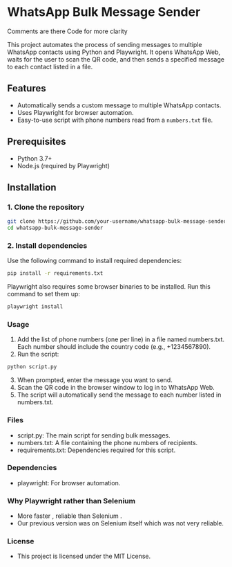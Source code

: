 # WhatsApp Bulk Message Sender
<p>Comments are there Code for more clarity</p>

This project automates the process of sending messages to multiple WhatsApp contacts using Python and Playwright. It opens WhatsApp Web, waits for the user to scan the QR code, and then sends a specified message to each contact listed in a file.

## Features
- Automatically sends a custom message to multiple WhatsApp contacts.
- Uses Playwright for browser automation.
- Easy-to-use script with phone numbers read from a `numbers.txt` file.

## Prerequisites
- Python 3.7+
- Node.js (required by Playwright)

## Installation

### 1. Clone the repository
```bash
git clone https://github.com/your-username/whatsapp-bulk-message-sender.git
cd whatsapp-bulk-message-sender
```
### 2. Install dependencies
Use the following command to install required dependencies:
```bash
pip install -r requirements.txt
```
Playwright also requires some browser binaries to be installed. Run this command to set them up:
```bash
playwright install
```
### Usage
1. Add the list of phone numbers (one per line) in a file named numbers.txt. Each number should include the country code (e.g., +1234567890).
2. Run the script:
```bash
python script.py
```
3. When prompted, enter the message you want to send.
4. Scan the QR code in the browser window to log in to WhatsApp Web.
5. The script will automatically send the message to each number listed in numbers.txt.

### Files
- script.py: The main script for sending bulk messages.
- numbers.txt: A file containing the phone numbers of recipients.
- requirements.txt: Dependencies required for this script.

### Dependencies
- playwright: For browser automation.

### Why Playwright rather than Selenium
- More faster , reliable than Selenium .
- Our previous version was on Selenium itself which was not very reliable.

### License
- This project is licensed under the MIT License.
